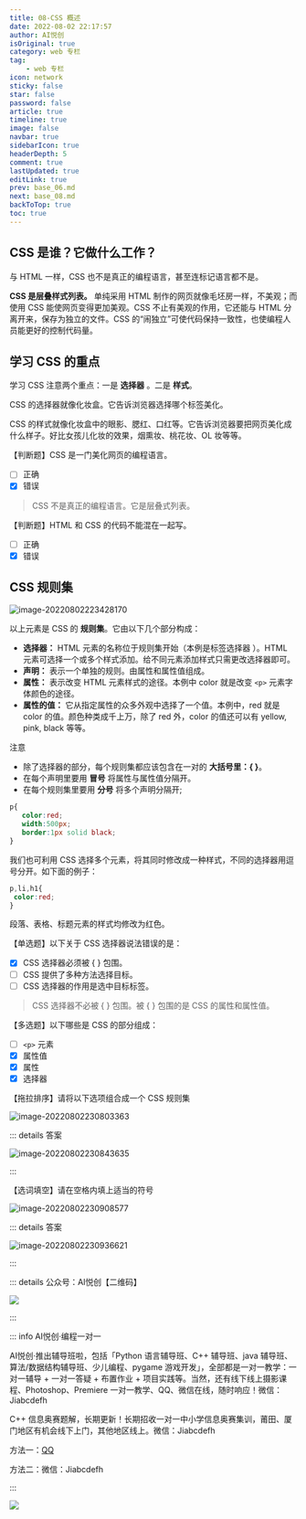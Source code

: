 ```yaml
---
title: 08-CSS 概述
date: 2022-08-02 22:17:57
author: AI悦创
isOriginal: true
category: web 专栏
tag:
    - web 专栏
icon: network
sticky: false
star: false
password: false
article: true
timeline: true
image: false
navbar: true
sidebarIcon: true
headerDepth: 5
comment: true
lastUpdated: true
editLink: true
prev: base_06.md
next: base_08.md
backToTop: true
toc: true
---
```


## CSS 是谁？它做什么工作？

与 HTML  一样，CSS 也不是真正的编程语言，甚至连标记语言都不是。

**CSS 是层叠样式列表。** 单纯采用 HTML 制作的网页就像毛坯房一样，不美观；而使用 CSS 能使网页变得更加美观。CSS 不止有美观的作用，它还能与 HTML 分离开来，保存为独立的文件。CSS 的“闹独立”可使代码保持一致性，也使编程人员能更好的控制代码量。



## 学习 CSS 的重点

学习 CSS 注意两个重点：一是 **选择器** 。二是 **样式**。

CSS 的选择器就像化妆盒。它告诉浏览器选择哪个标签美化。

CSS 的样式就像化妆盒中的眼影、腮红、口红等。它告诉浏览器要把网页美化成什么样子。好比女孩儿化妆的效果，烟熏妆、桃花妆、OL 妆等等。

【判断题】CSS 是一门美化网页的编程语言。

- [ ] 正确
- [x] 错误

> CSS 不是真正的编程语言。它是层叠式列表。

【判断题】HTML 和 CSS 的代码不能混在一起写。

- [ ] 正确
- [x] 错误

## CSS 规则集

![image-20220802223428170](./base_07.assets/image-20220802223428170.png)

以上元素是 CSS 的 **规则集**。它由以下几个部分构成：

- **选择器：** HTML 元素的名称位于规则集开始（本例是标签选择器 ）。HTML 元素可选择一个或多个样式添加。给不同元素添加样式只需更改选择器即可。
- **声明：** 表示一个单独的规则。由属性和属性值组成。
- **属性：** 表示改变 HTML 元素样式的途径。本例中 color 就是改变 `<p>` 元素字体颜色的途径。
- **属性的值：** 它从指定属性的众多外观中选择了一个值。本例中，red 就是 color 的值。颜色种类成千上万，除了 red 外，color 的值还可以有 yellow, pink, black 等等。

注意

- 除了选择器的部分，每个规则集都应该包含在一对的 **大括号里：{  }**。
- 在每个声明里要用 **冒号** 将属性与属性值分隔开。
- 在每个规则集里要用 **分号** 将多个声明分隔开;

```css
p{  
   color:red; 
   width:500px; 
   border:1px solid black;
}
```

我们也可利用 CSS 选择多个元素，将其同时修改成一种样式，不同的选择器用逗号分开。如下面的例子：

```css
p,li,h1{
 color:red;
}
```

段落、表格、标题元素的样式均修改为红色。

【单选题】以下关于 CSS 选择器说法错误的是：

- [x] CSS 选择器必须被 {  } 包围。
- [ ] CSS 提供了多种方法选择目标。
- [ ] CSS 选择器的作用是选中目标标签。

> CSS 选择器不必被 { } 包围。被 { } 包围的是 CSS 的属性和属性值。

【多选题】以下哪些是 CSS 的部分组成：

- [ ] `<p>` 元素
- [x] 属性值
- [x] 属性
- [x] 选择器

【拖拉排序】请将以下选项组合成一个 CSS 规则集

![image-20220802230803363](./base_07.assets/image-20220802230803363.png)

::: details 答案

![image-20220802230843635](./base_07.assets/image-20220802230843635.png)

:::

【选词填空】请在空格内填上适当的符号

![image-20220802230908577](./base_07.assets/image-20220802230908577.png)



::: details 答案

![image-20220802230936621](./base_07.assets/image-20220802230936621.png)

:::

::: details 公众号：AI悦创【二维码】

![](/gzh.jpg)

:::

::: info AI悦创·编程一对一

AI悦创·推出辅导班啦，包括「Python 语言辅导班、C++ 辅导班、java 辅导班、算法/数据结构辅导班、少儿编程、pygame 游戏开发」，全部都是一对一教学：一对一辅导 + 一对一答疑 + 布置作业 + 项目实践等。当然，还有线下线上摄影课程、Photoshop、Premiere 一对一教学、QQ、微信在线，随时响应！微信：Jiabcdefh

C++ 信息奥赛题解，长期更新！长期招收一对一中小学信息奥赛集训，莆田、厦门地区有机会线下上门，其他地区线上。微信：Jiabcdefh

方法一：[QQ](http://wpa.qq.com/msgrd?v=3&uin=1432803776&site=qq&menu=yes)

方法二：微信：Jiabcdefh

:::

![](/zsxq.jpg)









